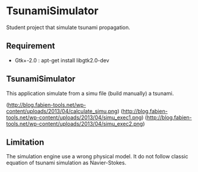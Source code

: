 TsunamiSimulator
================

Student project that simulate tsunami propagation.

## Requirement

- Gtk+-2.0 : apt-get install libgtk2.0-dev

## TsunamiSimulator

This application simulate from a simu file (build manually) a tsunami.

(http://blog.fabien-tools.net/wp-content/uploads/2013/04/calculate_simu.png)
(http://blog.fabien-tools.net/wp-content/uploads/2013/04/simu_exec1.png)
(http://blog.fabien-tools.net/wp-content/uploads/2013/04/simu_exec2.png)

## Limitation

The simulation engine use a wrong physical model. 
It do not follow classic equation of tsunami simulation as Navier-Stokes.